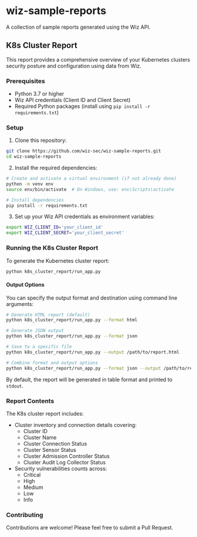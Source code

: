 # wiz-sample-reports

A collection of sample reports generated using the Wiz API.

## K8s Cluster Report

This report provides a comprehensive overview of your Kubernetes clusters security posture and configuration using data from Wiz.

### Prerequisites

- Python 3.7 or higher
- Wiz API credentials (Client ID and Client Secret)
- Required Python packages (install using `pip install -r requirements.txt`)

### Setup

1. Clone this repository:
```bash
git clone https://github.com/wiz-sec/wiz-sample-reports.git
cd wiz-sample-reports
```

2. Install the required dependencies:
```bash
# Create and activate a virtual environment (if not already done)
python -m venv env
source env/bin/activate  # On Windows, use: env\Scripts\activate

# Install dependencies
pip install -r requirements.txt
```

3. Set up your Wiz API credentials as environment variables:
```bash
export WIZ_CLIENT_ID='your_client_id'
export WIZ_CLIENT_SECRET='your_client_secret'
```

### Running the K8s Cluster Report

To generate the Kubernetes cluster report:

```bash
python k8s_cluster_report/run_app.py
```

#### Output Options

You can specify the output format and destination using command line arguments:

```bash
# Generate HTML report (default)
python k8s_cluster_report/run_app.py --format html

# Generate JSON output
python k8s_cluster_report/run_app.py --format json

# Save to a specific file
python k8s_cluster_report/run_app.py --output /path/to/report.html

# Combine format and output options
python k8s_cluster_report/run_app.py --format json --output /path/to/report.json
```

By default, the report will be generated in table format and printed to `stdout`.

### Report Contents

The K8s cluster report includes:
- Cluster inventory and connection details covering:
  - Cluster ID
  - Cluster Name
  - Cluster Connection Status
  - Cluster Sensor Status
  - Cluster Admission Controller Status
  - Cluster Audit Log Collector Status
- Security vulnerabilities counts across:
  - Critical
  - High
  - Medium
  - Low
  - Info

### Contributing

Contributions are welcome! Please feel free to submit a Pull Request.
